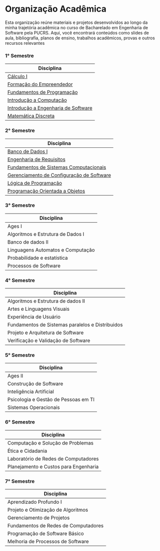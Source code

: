 # Organização Acadêmica

Esta organização reúne materiais e projetos desenvolvidos ao longo da minha trajetória acadêmica no curso de Bacharelado em Engenharia de Software pela PUCRS.
Aqui, você encontrará conteúdos como slides de aula, bibliografia, planos de ensino, trabalhos acadêmicos, provas e outros recursos relevantes

### 1° Semestre  

| **Disciplina**                                  |
|-------------------------------------------------|
| [Cálculo I](https://github.com/Augusto-Baldino-Pucrs/Calculo_I)                                       |
| [Formação do Empreendedor](https://github.com/Augusto-Baldino-Pucrs/Formacao_do_Empreendedor)                        |
| [Fundamentos de Programação](https://github.com/Augusto-Baldino-Pucrs/Fundamentos_de_Programacao)                      |
| [Introdução a Computação](https://github.com/Augusto-Baldino-Pucrs/Introducao_a_Computacao)                    |
| [Introdução a Engenharia de Software](https://github.com/Augusto-Baldino-Pucrs/Introducao_a_Engenharia_de_Software)             |
| [Matemática Discreta](https://github.com/Augusto-Baldino-Pucrs/Matematica_Discreta)                             |

### 2° Semestre  

| **Disciplina**                                  |
|-------------------------------------------------|
| [Banco de Dados I](https://github.com/Augusto-Baldino-Pucrs/Banco_de_Dados_I)                               |
| [Engenharia de Requisitos](https://github.com/Augusto-Baldino-Pucrs/Engenharia_de_Requisitos)                        |
| [Fundamentos de Sistemas Computacionais](https://github.com/Augusto-Baldino-Pucrs/Fundamentos_de_Sistemas_Computacionais)          |
| [Gerenciamento de Configuração de Software](https://github.com/Augusto-Baldino-Pucrs/Gerenciamento_de_Configuracao_de_Software)       |
| [Lógica de Programação](https://github.com/Augusto-Baldino-Pucrs/Logica_de_Programacao)                           |
| [Programação Orientada a Objetos](https://github.com/Augusto-Baldino-Pucrs/Programacao_Orientada_a_Objetos)                 |

### 3° Semestre  

| **Disciplina**                                  |
|-------------------------------------------------|
| Ages I                                          |
| Algoritmos e Estrutura de Dados I               |
| Banco de dados II                               |
| Linguagens Automatos e Computação               |
| Probabilidade e estatística                     |
| Processos de Software                           |

### 4° Semestre  

| **Disciplina**                                  |
|-------------------------------------------------|
| Algoritmos e Estrutura de dados II              |
| Artes e Linguagens Visuais                      |
| Experiência de Usuário                          |
| Fundamentos de Sistemas paralelos e Distribuidos|
| Projeto e Arquitetura de Software               |
| Verificação e Validação de Software             |

### 5° Semestre  

| **Disciplina**                                  |
|-------------------------------------------------|
| Ages II                                         |
| Construção de Software                          |
| Inteligência Artificial                         |
| Psicologia e Gestão de Pessoas em TI            |
| Sistemas Operacionais                           |

### 6° Semestre  

| **Disciplina**                                  |
|-------------------------------------------------|
| Computação e Solução de Problemas               |
| Ética e Cidadania                               |
| Laboratório de Redes de Computadores            |
| Planejamento e Custos para Engenharia           |

### 7° Semestre  

| **Disciplina**                                  |
|-------------------------------------------------|
| Aprendizado Profundo I                          |
| Projeto e Otimização de Algoritmos              |
| Gerenciamento de Projetos                       |
| Fundamentos de Redes de Computadores            |
| Programação de Software Básico                  |
| Melhoria de Processos de Software               |


